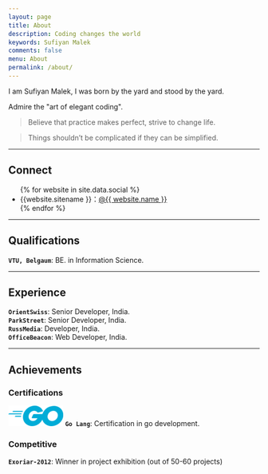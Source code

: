 ```yaml
---
layout: page
title: About
description: Coding changes the world
keywords: Sufiyan Malek
comments: false
menu: About
permalink: /about/
---
```


I am Sufiyan Malek, I was born by the yard and stood by the yard.

Admire the "art of elegant coding".

> Believe that practice makes perfect, strive to change life.


> Things shouldn’t be complicated if they can be simplified.

***

## Connect

<ul>
{% for website in site.data.social %}
<li>{{website.sitename }}：<a href="{{ website.url }}" target="_blank">@{{ website.name }}</a></li>
{% endfor %}
<!-- {% if site.url contains 'sufimalek' %}
<li>
微信公众号：<br />
<img style="height:192px;width:192px;border:1px solid lightgrey;" src="{{ site.url }}/assets/images/qrcode.jpg" alt="闷骚的程序员" />
</li>
{% endif %} -->
</ul>

<!-- *** -->

<!-- ## Skills

{% for skill in site.data.skills %}
### {{ skill.name }}
<div class="btn-inline">
{% for keyword in skill.keywords %}
<button class="btn btn-outline" type="button">{{ keyword }}</button>
{% endfor %}
</div>
{% endfor %} -->


***

## Qualifications

**`VTU, Belgaum`**: BE. in Information Science.

***

## Experience
**`OrientSwiss`**: Senior Developer, India.  
**`ParkStreet`**: Senior Developer, India.  
**`RussMedia`**: Developer, India.  
**`OfficeBeacon`**: Web Developer, India.  


***

## Achievements

### Certifications
![Alt](/assets/images/golang_.png) **`Go Lang`**: Certification in go development.  


### Competitive

**`Exoriar-2012`**: Winner in project exhibition (out of 50-60 projects)